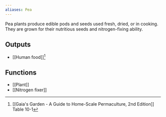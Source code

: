 ```yaml
---
aliases: Pea
---
```

Pea plants produce edible pods and seeds used fresh, dried, or in cooking. They are grown for their nutritious seeds and nitrogen-fixing ability.
## Outputs
- [[Human food]][^1]
## Functions
- [[Plant]]
- [[Nitrogen fixer]]

[^1]: [[Gaia's Garden - A Guide to Home-Scale Permaculture, 2nd Edition]] Table 10-1
